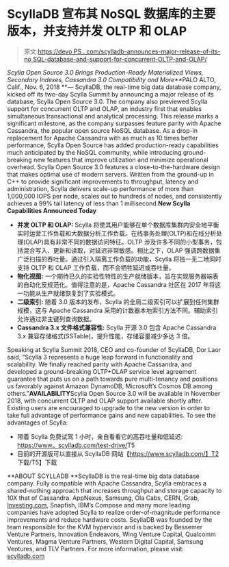 # ScyllaDB 宣布其 NoSQL 数据库的主要版本，并支持并发 OLTP 和 OLAP

> 原文:[https://devo PS . com/scylladb-announces-major-release-of-its-no SQL-database-and-support-for-concurrent-OLTP-and-OLAP/](https://devops.com/scylladb-announces-major-release-of-its-nosql-database-and-support-for-concurrent-oltp-and-olap/)

*Scylla Open Source 3.0 Brings Production-Ready Materialized Views, Secondary Indexes, Cassandra 3.0 Compatibility and More***PALO ALTO, Calif., Nov. 6, 2018 **— ScyllaDB, the real-time big data database company, kicked off its two-day Scylla Summit by announcing a major release of its database, Scylla Open Source 3.0\. The company also previewed Scylla support for concurrent OLTP and OLAP, an industry first that enables simultaneous transactional and analytical processing. This release marks a significant milestone, as the company surpasses feature parity with Apache Cassandra, the popular open source NoSQL database. As a drop-in replacement for Apache Cassandra with as much as 10 times better performance, Scylla Open Source has added production-ready capabilities much anticipated by the NoSQL community, while introducing ground-breaking new features that improve utilization and minimize operational overhead. Scylla Open Source 3.0 features a close-to-the-hardware design that makes optimal use of modern servers. Written from the ground-up in C++ to provide significant improvements to throughput, latency and administration, Scylla delivers scale-up performance of more than 1,000,000 IOPS per node, scales out to hundreds of nodes, and consistently achieves a 99% tail latency of less than 1 millisecond.**New Scylla Capabilities Announced Today**

*   **并发 OLTP 和 OLAP:** Scylla 将使其用户能够在单个数据库集群内安全地平衡实时运营工作负载和大数据分析工作负载。在线事务处理(OLTP)和在线分析处理(OLAP)具有非常不同的数据访问特征。OLTP 涉及许多不同的小型事务，包括混合写入、更新和读取，对延迟非常敏感。相比之下，OLAP 强调跨数据集广泛扫描的吞吐量。通过引入隔离工作负载的功能，Scylla 将独一无二地同时支持 OLTP 和 OLAP 工作负载，而不会牺牲延迟或吞吐量。
*   **物化视图:** 一个期待已久的实验性特性的生产就绪版本，旨在实现服务器端表的自动化反规范化。值得注意的是，Apache Cassandra 社区在 2017 年将这一功能从生产就绪恢复到了实验模式。
*   **二级索引:** 随着 3.0 版本的发布，Scylla 的全局二级索引可以扩展到任何集群规模，这与 Apache Cassandra 采用的计数器本地索引方法不同。辅助索引允许通过非主键列查询数据。
*   **Cassandra 3.x 文件格式兼容性:** Scylla 开源 3.0 包含 Apache Cassandra 3.x 兼容存储格式(SSTable)，提升性能，存储容量减少多达 3 倍。

Speaking at Scylla Summit 2018, CEO and co-founder of ScyllaDB, Dor Laor said, “Scylla 3 represents a huge leap forward in functionality and scalability. We finally reached parity with Apache Cassandra, and developed a ground-breaking OLTP+OLAP service level agreement guarantee that puts us on a path towards pure multi-tenancy and positions us favorably against Amazon DynamoDB, Microsoft’s Cosmos DB among others.”**AVAILABILITY**Scylla Open Source 3.0 will be available in November 2018, with concurrent OLTP and OLAP support available shortly after. Existing users are encouraged to upgrade to the new version in order to take full advantage of performance gains and new capabilities. To see the advantages of Scylla:

*   带着 Scylla 免费试驾 1 小时，亲自看看它的高吞吐量和低延迟:  [https://www。<wbr>scylladb.com/test-drive/](https://www.scylladb.com/test-drive/)T5
*   目前的开源版可以直接从 ScyllaDB 网站【https://www.scylladb.com/】T2<wbr>下载/T5】下载

**ABOUT SCYLLADB **ScyllaDB is the real-time big data database company. Fully compatible with Apache Cassandra, Scylla embraces a shared-nothing approach that increases throughput and storage capacity to 10X that of Cassandra. AppNexus, Samsung, Ola Cabs, CERN, Grab, [Investing.com](http://Investing.com), Snapfish, IBM’s Compose and many more leading companies have adopted Scylla to realize order-of-magnitude performance improvements and reduce hardware costs. ScyllaDB was founded by the team responsible for the KVM hypervisor and is backed by Bessemer Venture Partners, Innovation Endeavors, Wing Venture Capital, Qualcomm Ventures, Magma Venture Partners, Western Digital Capital, Samsung Ventures, and TLV Partners. For more information, please visit: [scylladb.com](http://scylladb.com)